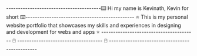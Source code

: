 ----------------------------------------⌨️ Hi my name is Kevinath, Kevin for short ⌨️----------------------------------------------
⭐ This is my personal website portfolio that showcases my skills and experiences in designing and 
development for webs and apps ⭐
---------------------------------------- 🖱️ ------------------------------------ 🖱️ -----------------------------------------------
